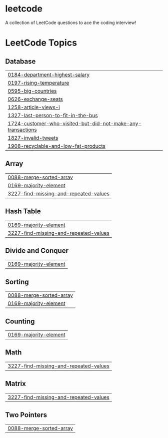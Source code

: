 # leetcode
A collection of LeetCode questions to ace the coding interview!

<!---LeetCode Topics Start-->
# LeetCode Topics
## Database
|  |
| ------- |
| [0184-department-highest-salary](https://github.com/Srikar-jayanthi/leetcode/tree/master/0184-department-highest-salary) |
| [0197-rising-temperature](https://github.com/Srikar-jayanthi/leetcode/tree/master/0197-rising-temperature) |
| [0595-big-countries](https://github.com/Srikar-jayanthi/leetcode/tree/master/0595-big-countries) |
| [0626-exchange-seats](https://github.com/Srikar-jayanthi/leetcode/tree/master/0626-exchange-seats) |
| [1258-article-views-i](https://github.com/Srikar-jayanthi/leetcode/tree/master/1258-article-views-i) |
| [1327-last-person-to-fit-in-the-bus](https://github.com/Srikar-jayanthi/leetcode/tree/master/1327-last-person-to-fit-in-the-bus) |
| [1724-customer-who-visited-but-did-not-make-any-transactions](https://github.com/Srikar-jayanthi/leetcode/tree/master/1724-customer-who-visited-but-did-not-make-any-transactions) |
| [1827-invalid-tweets](https://github.com/Srikar-jayanthi/leetcode/tree/master/1827-invalid-tweets) |
| [1908-recyclable-and-low-fat-products](https://github.com/Srikar-jayanthi/leetcode/tree/master/1908-recyclable-and-low-fat-products) |
## Array
|  |
| ------- |
| [0088-merge-sorted-array](https://github.com/Srikar-jayanthi/leetcode/tree/master/0088-merge-sorted-array) |
| [0169-majority-element](https://github.com/Srikar-jayanthi/leetcode/tree/master/0169-majority-element) |
| [3227-find-missing-and-repeated-values](https://github.com/Srikar-jayanthi/leetcode/tree/master/3227-find-missing-and-repeated-values) |
## Hash Table
|  |
| ------- |
| [0169-majority-element](https://github.com/Srikar-jayanthi/leetcode/tree/master/0169-majority-element) |
| [3227-find-missing-and-repeated-values](https://github.com/Srikar-jayanthi/leetcode/tree/master/3227-find-missing-and-repeated-values) |
## Divide and Conquer
|  |
| ------- |
| [0169-majority-element](https://github.com/Srikar-jayanthi/leetcode/tree/master/0169-majority-element) |
## Sorting
|  |
| ------- |
| [0088-merge-sorted-array](https://github.com/Srikar-jayanthi/leetcode/tree/master/0088-merge-sorted-array) |
| [0169-majority-element](https://github.com/Srikar-jayanthi/leetcode/tree/master/0169-majority-element) |
## Counting
|  |
| ------- |
| [0169-majority-element](https://github.com/Srikar-jayanthi/leetcode/tree/master/0169-majority-element) |
## Math
|  |
| ------- |
| [3227-find-missing-and-repeated-values](https://github.com/Srikar-jayanthi/leetcode/tree/master/3227-find-missing-and-repeated-values) |
## Matrix
|  |
| ------- |
| [3227-find-missing-and-repeated-values](https://github.com/Srikar-jayanthi/leetcode/tree/master/3227-find-missing-and-repeated-values) |
## Two Pointers
|  |
| ------- |
| [0088-merge-sorted-array](https://github.com/Srikar-jayanthi/leetcode/tree/master/0088-merge-sorted-array) |
<!---LeetCode Topics End-->
